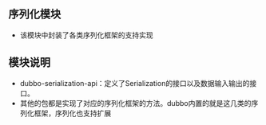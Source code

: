 ## 序列化模块
* 该模块中封装了各类序列化框架的支持实现

## 模块说明
* dubbo-serialization-api：定义了Serialization的接口以及数据输入输出的接口。
* 其他的包都是实现了对应的序列化框架的方法。dubbo内置的就是这几类的序列化框架，序列化也支持扩展